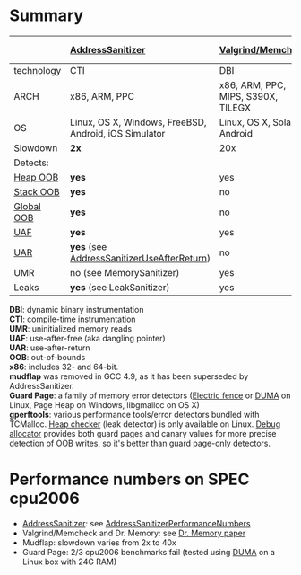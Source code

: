 # Summary

|                                         | [AddressSanitizer](AddressSanitizer)           | [Valgrind/Memcheck](http://valgrind.org) | [Dr. Memory](http://dynamorio.org/drmemory.html) | [Mudflap](http://gcc.gnu.org/wiki/Mudflap_Pointer_Debugging) | Guard Page  | [gperftools](https://github.com/gperftools/gperftools) |
|:----------------------------------------|:-----------------------------------------------|:-----------------------------------------|:-------------------------------------------------|:-------------------------------------------------------------|:------------|:----------------------------------------------------|
| technology                              | CTI                                            | DBI                                      | DBI                                              | CTI                                                          | Library     | Library                                             |
| ARCH                                    | x86, ARM, PPC                              | x86, ARM, PPC, MIPS, S390X, TILEGX                             | x86                                              | all(?)                                                       | all(?)      | all(?)                                              |
| OS                                      | Linux, OS X, Windows, FreeBSD, Android, iOS Simulator          | Linux, OS X, Solaris, Android                              | Windows, Linux                                   | Linux, Mac(?)                                                | All (1)     | Linux, Windows                                      |
| Slowdown                                | **2x**                                         | 20x                                      | 10x                                              | 2x-40x                                                       | ?           | ?                                                   |
| Detects:                                |                                                |                                          |                                                  |                                                              |             |                                                     |
| [Heap OOB](AddressSanitizerExampleHeapOutOfBounds)       | **yes**                                        | yes                                      | yes                                              | yes                                                          | some        | some                                                |
| [Stack OOB](AddressSanitizerExampleStackOutOfBounds)     | **yes**                                        | no                                       | no                                               | some                                                         | no          | no                                                  |
| [Global OOB](AddressSanitizerExampleGlobalOutOfBounds)   | **yes**                                        | no                                       | no                                               | ?                                                            | no          | no                                                  |
| [UAF](AddressSanitizerExampleUseAfterFree)               | **yes**                                        | yes                                      | yes                                              | yes                                                          | yes         | yes                                                 |
| [UAR](AddressSanitizerExampleUseAfterReturn)             | **yes** (see [AddressSanitizerUseAfterReturn](AddressSanitizerUseAfterReturn))     | no                                       | no                                               | no                                                           | no          | no                                                  |
| UMR                                     | no (see MemorySanitizer)                        | yes                                      | yes                                              | ?                                                            | no          | no                                                  |
| Leaks                                   | **yes** (see LeakSanitizer)                    | yes                                      | yes                                              | ?                                                            | no          | yes                                                 |


**DBI**: dynamic binary instrumentation  
**CTI**: compile-time instrumentation  
**UMR**: uninitialized memory reads  
**UAF**: use-after-free (aka dangling pointer)  
**UAR**: use-after-return  
**OOB**: out-of-bounds  
**x86**: includes 32- and 64-bit.  
**mudflap** was removed in GCC 4.9, as it has been superseded by AddressSanitizer.  
**Guard Page**: a family of memory error detectors ([Electric fence](https://en.wikipedia.org/wiki/Electric_Fence) or [DUMA](http://duma.sourceforge.net/) on Linux, Page Heap on Windows, libgmalloc on OS X)  
**gperftools**: various performance tools/error detectors bundled with TCMalloc. [Heap checker](http://htmlpreview.github.io/?https://github.com/gperftools/gperftools/blob/master/doc/heap_checker.html) (leak detector) is only available on Linux. [Debug allocator](https://github.com/gperftools/gperftools/blob/master/src/debugallocation.cc) provides both guard pages and canary values for more precise detection of OOB writes, so it's better than guard page-only detectors.


# Performance numbers on SPEC cpu2006
  * [AddressSanitizer](AddressSanitizer): see [AddressSanitizerPerformanceNumbers](AddressSanitizerPerformanceNumbers)
  * Valgrind/Memcheck and Dr. Memory: see [Dr. Memory paper](http://static.googleusercontent.com/external_content/untrusted_dlcp/research.google.com/en/us/pubs/archive/37274.pdf)
  * Mudflap: slowdown varies from 2x to 40x
  * Guard Page: 2/3 cpu2006 benchmarks fail (tested using [DUMA](http://duma.sourceforge.net/) on a Linux box with 24G RAM)